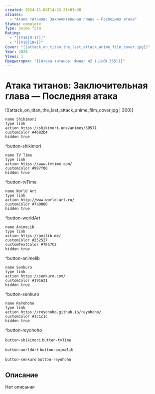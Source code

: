 ```yaml
---
created: 2024-11-04T14:23:21+03:00
aliases:
  - "Атака титанов: Заключительная глава — Последняя атака"
Status: complete
Type: anime film
Rating:
  - "[[®️16|R-17]]"
  - "[[®️18|18+]]"
Cover: "[[attack_on_titan_the_last_attack_anime_film_cover.jpg]]"
Year: 2024
Views: 1
Предыстория: "[[Атака титанов. Финал ч2 (🇯🇵📺 355)]]"
---
```


# Атака титанов: Заключительная глава — Последняя атака

![[attack_on_titan_the_last_attack_anime_film_cover.jpg | 300]]

```button
name Shikimori
type link
action https://shikimori.one/animes/59571
customColor #4682b4
hidden true
```
^button-shikimori

```button
name TV Time
type link
action https://www.tvtime.com/
customColor #997f00
hidden true
```
^button-tvTime

```button
name World Art
type link
action http://www.world-art.ru/
customColor #7a0000
hidden true
```
^button-worldArt

```button
name AnimeLib
type link
action https://anilib.me/
customColor #252527
customTextColor #7E57C2
hidden true
```
^button-animelib

```button
name Senkuro
type link
action https://senkuro.com/
customColor #191A21
hidden true
```
^button-senkuro

```button
name ReYohoho
type link
action https://reyohoho.github.io/reyohoho/
customColor #1c1c1c
hidden true
```
^button-reyohoho

`button-shikimori` `button-tvTime`

`button-worldArt` `button-animelib`

`button-senkuro` `button-reyohoho`

## Описание

Нет описания
